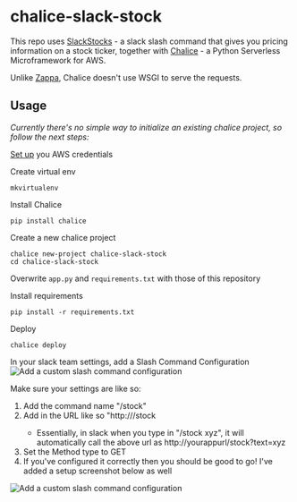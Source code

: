 # chalice-slack-stock
This repo uses [SlackStocks](https://github.com/savala/slackStocks) - a slack slash command that gives you pricing information on a stock ticker, 
together with [Chalice](https://github.com/awslabs/chalice) - a Python Serverless Microframework for AWS.

Unlike [Zappa](https://github.com/Miserlou/Zappa), Chalice doesn't use WSGI to serve the requests.   


## Usage
*Currently there's no simple way to initialize an existing chalice project, so follow the next steps:*

[Set up](https://github.com/awslabs/chalice#credentials) you AWS credentials

Create virtual env
		
	mkvirtualenv

Install Chalice

	pip install chalice
	
Create a new chalice project

	chalice new-project chalice-slack-stock
	cd chalice-slack-stock
	
Overwrite `app.py` and `requirements.txt` with those of this repository

Install requirements
	
	pip install -r requirements.txt
	
Deploy

	chalice deploy

In your slack team settings, add a Slash Command Configuration
![Add a custom slash command configuration](https://github.com/savala/slackStocks/blob/master/screenshots/setup2.png)

Make sure your settings are like so:

1. Add the command name "/stock"
2. Add in the URL like so "http://<yourappurl>/stock
    * Essentially, in slack when you type in "/stock xyz", it will automatically call the above url as http://yourappurl/stock?text=xyz
3. Set the Method type to GET
4. If you've configured it correctly then you should be good to go! I've added a setup screenshot below as well

![Add a custom slash command configuration](https://github.com/savala/slackStocks/blob/master/screenshots/setup3.png)